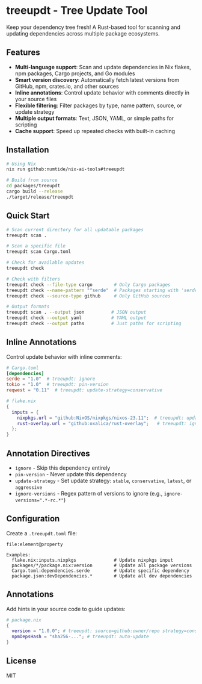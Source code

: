 # treeupdt - Tree Update Tool

Keep your dependency tree fresh! A Rust-based tool for scanning and updating dependencies across multiple package ecosystems.

## Features

- **Multi-language support**: Scan and update dependencies in Nix flakes, npm packages, Cargo projects, and Go modules
- **Smart version discovery**: Automatically fetch latest versions from GitHub, npm, crates.io, and other sources
- **Inline annotations**: Control update behavior with comments directly in your source files
- **Flexible filtering**: Filter packages by type, name pattern, source, or update strategy
- **Multiple output formats**: Text, JSON, YAML, or simple paths for scripting
- **Cache support**: Speed up repeated checks with built-in caching

## Installation

```bash
# Using Nix
nix run github:numtide/nix-ai-tools#treeupdt

# Build from source
cd packages/treeupdt
cargo build --release
./target/release/treeupdt
```

## Quick Start

```bash
# Scan current directory for all updatable packages
treeupdt scan .

# Scan a specific file
treeupdt scan Cargo.toml

# Check for available updates
treeupdt check

# Check with filters
treeupdt check --file-type cargo        # Only Cargo packages
treeupdt check --name-pattern "^serde"  # Packages starting with 'serde'
treeupdt check --source-type github     # Only GitHub sources

# Output formats
treeupdt scan . --output json          # JSON output
treeupdt check --output yaml           # YAML output
treeupdt check --output paths          # Just paths for scripting
```

## Inline Annotations

Control update behavior with inline comments:

```toml
# Cargo.toml
[dependencies]
serde = "1.0"  # treeupdt: ignore
tokio = "1.0"  # treeupdt: pin-version
reqwest = "0.11"  # treeupdt: update-strategy=conservative
```

```nix
# flake.nix
{
  inputs = {
    nixpkgs.url = "github:NixOS/nixpkgs/nixos-23.11";  # treeupdt: update-strategy=stable
    rust-overlay.url = "github:oxalica/rust-overlay";   # treeupdt: ignore
  };
}
```

## Annotation Directives

- `ignore` - Skip this dependency entirely
- `pin-version` - Never update this dependency
- `update-strategy` - Set update strategy: `stable`, `conservative`, `latest`, or `aggressive`
- `ignore-versions` - Regex pattern of versions to ignore (e.g., `ignore-versions=".*-rc.*"`)

## Configuration

Create a `.treeupdt.toml` file:

```
file:element@property

Examples:
  flake.nix:inputs.nixpkgs              # Update nixpkgs input
  packages/*/package.nix:version        # Update all package versions
  Cargo.toml:dependencies.serde         # Update specific dependency
  package.json:devDependencies.*        # Update all dev dependencies
```

## Annotations

Add hints in your source code to guide updates:

```nix
# package.nix
{
  version = "1.0.0"; # treeupdt: source=github:owner/repo strategy=conservative
  npmDepsHash = "sha256-..."; # treeupdt: auto-update
}
```

## License

MIT
